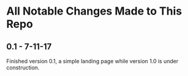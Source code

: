 # All Notable Changes Made to This Repo

## 0.1 - 7-11-17
Finished version 0.1, a simple landing page while version 1.0 is under construction.
